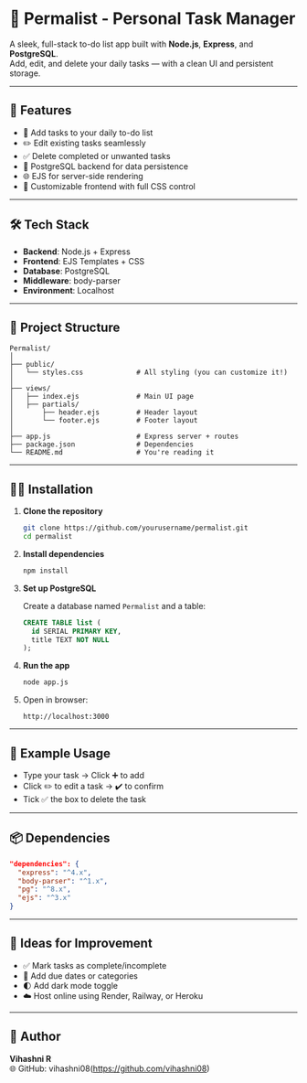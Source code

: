 # 📌 Permalist - Personal Task Manager

A sleek, full-stack to-do list app built with **Node.js**, **Express**, and **PostgreSQL**.  
Add, edit, and delete your daily tasks — with a clean UI and persistent storage.

---

## 🚀 Features

- 📝 Add tasks to your daily to-do list  
- ✏️ Edit existing tasks seamlessly  
- ✅ Delete completed or unwanted tasks  
- 💾 PostgreSQL backend for data persistence  
- 🌐 EJS for server-side rendering  
- 🎨 Customizable frontend with full CSS control  

---

## 🛠 Tech Stack

- **Backend**: Node.js + Express  
- **Frontend**: EJS Templates + CSS  
- **Database**: PostgreSQL  
- **Middleware**: body-parser  
- **Environment**: Localhost  

---

## 📁 Project Structure

```
Permalist/
│
├── public/
│   └── styles.css             # All styling (you can customize it!)
│
├── views/
│   ├── index.ejs              # Main UI page
│   ├── partials/
│       ├── header.ejs         # Header layout
│       └── footer.ejs         # Footer layout
│
├── app.js                     # Express server + routes
├── package.json               # Dependencies
└── README.md                  # You're reading it
```

---

## 🧑‍💻 Installation

1. **Clone the repository**
   ```bash
   git clone https://github.com/yourusername/permalist.git
   cd permalist
   ```

2. **Install dependencies**
   ```bash
   npm install
   ```

3. **Set up PostgreSQL**

   Create a database named `Permalist` and a table:

   ```sql
   CREATE TABLE list (
     id SERIAL PRIMARY KEY,
     title TEXT NOT NULL
   );
   ```

4. **Run the app**
   ```bash
   node app.js
   ```

5. Open in browser:
   ```
   http://localhost:3000
   ```

---

## 🌈 Example Usage

- Type your task → Click ➕ to add  
- Click ✏️ to edit a task → ✔️ to confirm  
- Tick ✅ the box to delete the task  

---

## 📦 Dependencies

```json
"dependencies": {
  "express": "^4.x",
  "body-parser": "^1.x",
  "pg": "^8.x",
  "ejs": "^3.x"
}
```

---

## 🧠 Ideas for Improvement

- ✅ Mark tasks as complete/incomplete  
- 📆 Add due dates or categories  
- 🌓 Add dark mode toggle  
- ☁️ Host online using Render, Railway, or Heroku  

---

## 👤 Author

**Vihashni R**  
🌐 GitHub: vihashni08(https://github.com/vihashni08)  
